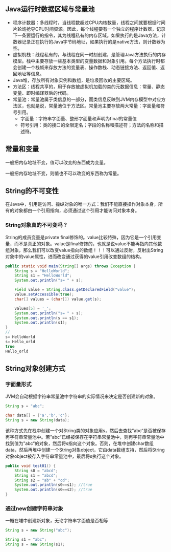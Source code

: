 ## Java运行时数据区域与常量池

- 程序计数器：多线程时，当线程数超过CPU内核数量，线程之间就要根据时间片轮询抢夺CPU时间资源。因此，每个线程要有一个独立的程序计数器，记录下一条要运行的指令，其为线程私有的内存区域。如果执行的是Java方法，计数器记录正在执行的Java字节码地址，如果执行的是native方法，则计数器为空。
- 虚拟机栈：线程私有的，与线程在同一时刻创建，是管理Java方法执行的内存模型。栈中主要存放一些基本类型的变量数据和对象引用。每个方法执行时都会创建一个栈帧来存放方法的变量表、操作数栈、动态链接方法、返回值、返回地址等信息。
- Java堆，存放所有对象实例和数组，是垃圾回收的主要区域。
- 方法区：线程共享的，用于存放被虚拟机加载的类的元数据信息：常量、静态变量、即时编译器后的代码。
- 常量池：常量池属于类信息的一部分，而类信息反映到JVM内存模型中对应方法区，也就是说，常量池位于方法区。常量池主要存放两大常量：字面量和符号引用。
  - 字面量：字符串字面量、整形字面量和声明为final的常量值
  - 符号引用：类的接口的全限定名；字段的名称和描述符；方法的名称和描述符。

## 常量和变量

一般把内存地址不变，值可以改变的东西成为变量。

一般把内存地址不变，则值也不可以改变的东西称为常量。

## String的不可变性

在Java中，引用是访问、操纵对象的唯一方式：我们不能直接操作对象本身，所有的对象都由一个引用指向，必须通过这个引用才能访问对象本身。

### String对象真的不可变吗？

String的成员变量是private final修饰的。value比较特殊，因为它是一个引用变量，而不是真正的对象。value是final修饰的，也就是说value不能再指向其他数组对象，那么我们可以改变value指向的数组！！！可以通过反射，反射出String对象中的value属性，进而改变通过获得的value引用改变数组的结构。

```JAVA
public static void main(String[] args) throws Exception {
    String s = "HelloWorld";
    String s1 = "HelloWorld";
    System.out.println("s= " + s);

    Field value = String.class.getDeclaredField("value");
    value.setAccessible(true);
    char[] values = (char[]) value.get(s);

    values[5] = '_';
    System.out.println("s= " + s);
    System.out.println(s == s1);
    System.out.println(s1);
}
//
s= HelloWorld
s= Hello_orld
true
Hello_orld
```

## String对象创建方式

### 字面量形式

JVM会自动根据字符串常量池中字符串的实际情况来决定是否创建新的对象。

```java
String s = "abc";

char data[] = {'a','b','c'};
String s = new String(data);
```



该种方式先在栈中创建一个对String类的对象应用s，然后去查找”abc“是否被保存再字符串常量池中。若”abc“已经被保存在字符串常量池中，则再字符串常量池中找到值为”abc“的对象，然后将s指向这个对象。否则，在堆中创建char数组data，然后再堆中创建一个String对象object，它由data数组支持，然后将String对象object被存入字符串常量池中，最后将s执行这个对象。

```java
public void test01() {
    String s0 = "abcd";
    String s1 = "abcd";
    String s2 = "ab" + "cd";
    System.out.println(s0==s1);	//true
    System.out.println(s0==s2); //true
}
```

### 通过new创建字符串对象

一概在堆中创建新对象，无论字符串字面值是否相等

```java
String s = new String("abc");

String s1 = "abc";
String s = new String(s1);
```







